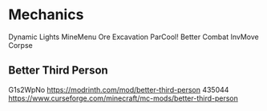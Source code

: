# Mechanics  

Dynamic Lights
MineMenu
Ore Excavation
ParCool!
Better Combat
InvMove
Corpse

## Better Third Person  

  G1s2WpNo
  <https://modrinth.com/mod/better-third-person>
  435044
  <https://www.curseforge.com/minecraft/mc-mods/better-third-person>
